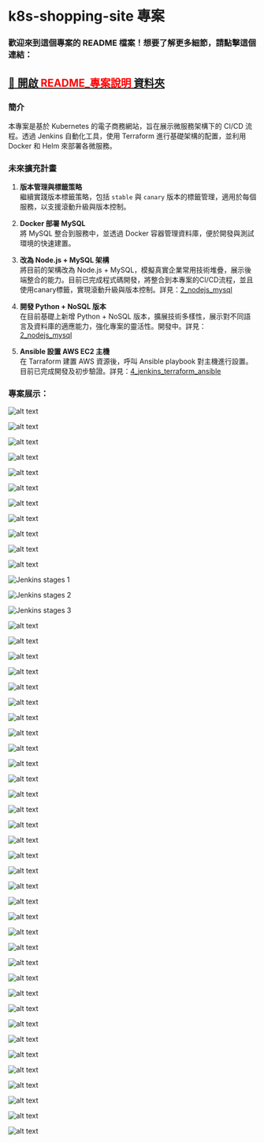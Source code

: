 # k8s-shopping-site 專案

### **歡迎來到這個專案的 README 檔案！想要了解更多細節，請點擊這個連結：**
##   [📂 開啟 <span style="color:red;font-weight:bold;">README_專案說明</span> 資料夾](README_專案說明/)


### 簡介
本專案是基於 Kubernetes 的電子商務網站，旨在展示微服務架構下的 CI/CD 流程。透過 Jenkins 自動化工具，使用 Terraform 進行基礎架構的配置，並利用 Docker 和 Helm 來部署各微服務。

### 未來擴充計畫

1. **版本管理與標籤策略**  
   繼續實踐版本標籤策略，包括 `stable` 與 `canary` 版本的標籤管理，適用於每個服務，以支援滾動升級與版本控制。

2. **Docker 部署 MySQL**  
   將 MySQL 整合到服務中，並透過 Docker 容器管理資料庫，便於開發與測試環境的快速建置。

3. **改為 Node.js + MySQL 架構**  
   將目前的架構改為 Node.js + MySQL，模擬真實企業常用技術堆疊，展示後端整合的能力。目前已完成程式碼開發，將整合到本專案的CI/CD流程，並且使用canary標籤，實現滾動升級與版本控制。詳見：[2_nodejs_mysql](https://github.com/charleenchiu/k8s-shopping-site/tree/2_nodejs_mysql)

4. **開發 Python + NoSQL 版本**  
   在目前基礎上新增 Python + NoSQL 版本，擴展技術多樣性，展示對不同語言及資料庫的適應能力，強化專案的靈活性。開發中。詳見：[2_nodejs_mysql](https://github.com/charleenchiu/k8s-shopping-site/tree/3_python_nosql)

5. **Ansible 設置 AWS EC2 主機**  
   在 Tarraform 建置 AWS 資源後，呼叫 Ansible playbook 對主機進行設置。目前已完成開發及初步驗證。詳見：[4_jenkins_terraform_ansible](https://github.com/charleenchiu/k8s-shopping-site.git/tree/4_jenkins_terraform_ansible)


### **專案展示：**
![alt text](README_專案說明/pictures/202410260223_k8s-shopping-site_1_simple_用Helm佈署成功_70_Helm佈署結果_site-service_3000.png)

![alt text](README_專案說明/pictures/202410280050_k8s-shopping-site_1_simple_docker_compose_result_3000_user-service.png)

![alt text](README_專案說明/pictures/202410280050_k8s-shopping-site_1_simple_docker_compose_result_3001.png)

![alt text](README_專案說明/pictures/202410280050_k8s-shopping-site_1_simple_docker_compose_result_3000_product-service.png)

![alt text](README_專案說明/pictures/202410280050_k8s-shopping-site_1_simple_docker_compose_result_3002.png)

![alt text](README_專案說明/pictures/202410280050_k8s-shopping-site_1_simple_docker_compose_result_3000_order-service.png)

![alt text](README_專案說明/pictures/202410280050_k8s-shopping-site_1_simple_docker_compose_result_3003.png)

![alt text](README_專案說明/pictures/202410280050_k8s-shopping-site_1_simple_docker_compose_result_3000_payment-service.png)

![alt text](README_專案說明/pictures/202410280050_k8s-shopping-site_1_simple_docker_compose_result_3004.png)

![alt text](README_專案說明/pictures/202410260223_k8s-shopping-site_1_simple_用Helm佈署成功_61_helm_kubectl_get.png)

![alt text](README_專案說明/pictures/202410280053_k8s-shopping-site_1_simple_Jenkins_Helm_Deploy_Result_改成只有一個LoadBalance其餘ClusterIP.png)

![Jenkins stages 1](README_專案說明/pictures/202410280053_k8s-shopping-site_1_simple_Jenkins_Sonarqube_result_1.png)

![Jenkins stages 2](README_專案說明/pictures/202410280053_k8s-shopping-site_1_simple_Jenkins_Sonarqube_result_2.png)

![Jenkins stages 3](README_專案說明/pictures/202410280053_k8s-shopping-site_1_simple_Jenkins_Sonarqube_result_3.png)

![alt text](README_專案說明/pictures/202410280053_k8s-shopping-site_1_simple_Sonarqube_1_Project.png)

![alt text](README_專案說明/pictures/202410280053_k8s-shopping-site_1_simple_Sonarqube_2_QualityGate.png)

![alt text](README_專案說明/pictures/202410280053_k8s-shopping-site_1_simple_Sonarqube_3_Webhooks.png)

![alt text](README_專案說明/pictures/202410260223_k8s-shopping-site_1_simple_用Helm佈署成功_1_ECR.png)

![alt text](README_專案說明/pictures/202410260223_k8s-shopping-site_1_simple_用Helm佈署成功_010_Role.png)

![alt text](README_專案說明/pictures/202410260223_k8s-shopping-site_1_simple_用Helm佈署成功_0101_eksClusterRole.png)

![alt text](README_專案說明/pictures/202410260223_k8s-shopping-site_1_simple_用Helm佈署成功_0102_eksNodeGroupRole.png)

![alt text](README_專案說明/pictures/202410260223_k8s-shopping-site_1_simple_用Helm佈署成功_0103_Jenkins_Role.png)

![alt text](README_專案說明/pictures/202410260223_k8s-shopping-site_1_simple_用Helm佈署成功_0104_Jenkins_Role_ekspolicy.png)

![alt text](README_專案說明/pictures/202410260223_k8s-shopping-site_1_simple_用Helm佈署成功_11_ECR_Image_k8s-shopping-site.png)

![alt text](README_專案說明/pictures/202410260223_k8s-shopping-site_1_simple_用Helm佈署成功_12_ECR_Image_k8s-shopping-site_user_service.png)

![alt text](README_專案說明/pictures/202410260223_k8s-shopping-site_1_simple_用Helm佈署成功_13_ECR_Image_k8s-shopping-site_product_service.png)

![alt text](README_專案說明/pictures/202410260223_k8s-shopping-site_1_simple_用Helm佈署成功_14_ECR_Image_k8s-shopping-site_order_service.png)

![alt text](README_專案說明/pictures/202410260223_k8s-shopping-site_1_simple_用Helm佈署成功_15_ECR_Image_k8s-shopping-site_payment_service.png)

![alt text](README_專案說明/pictures/202410260223_k8s-shopping-site_1_simple_用Helm佈署成功_21_EKS_Cluster_k8s-shopping-site_cluster.png)

![alt text](README_專案說明/pictures/202410260223_k8s-shopping-site_1_simple_用Helm佈署成功_22_EKS_NodeGroup_k8s-shopping-site_node_group.png)

![alt text](README_專案說明/pictures/202410260223_k8s-shopping-site_1_simple_用Helm佈署成功_23_EKS_Node_Pods_ip-172-16-11-19.ec2.internal.png)

![alt text](README_專案說明/pictures/202410260223_k8s-shopping-site_1_simple_用Helm佈署成功_3_EC2.png)

![alt text](README_專案說明/pictures/202410260223_k8s-shopping-site_1_simple_用Helm佈署成功_31_EC2_JenkinsServer.png)

![alt text](README_專案說明/pictures/202410260223_k8s-shopping-site_1_simple_用Helm佈署成功_311_EC2_JenkinsServer_AMI.png)

![alt text](README_專案說明/pictures/202410260223_k8s-shopping-site_1_simple_用Helm佈署成功_312_EC2_JenkinsServer_SG.png)

![alt text](README_專案說明/pictures/202410260223_k8s-shopping-site_1_simple_用Helm佈署成功_313_EC2_JenkinsServer_VPC.png)

![alt text](README_專案說明/pictures/202410260223_k8s-shopping-site_1_simple_用Helm佈署成功_314_EC2_JenkinsServer_ENI.png)

![alt text](README_專案說明/pictures/202410260223_k8s-shopping-site_1_simple_用Helm佈署成功_41_EC2_EKS建立的i-0d0a27725b24bf4e5.png)

![alt text](README_專案說明/pictures/202410260223_k8s-shopping-site_1_simple_用Helm佈署成功_411_EC2_EKS建立的i-0d0a27725b24bf4e5_AMI.png)

![alt text](README_專案說明/pictures/202410260223_k8s-shopping-site_1_simple_用Helm佈署成功_4121_EC2_EKS建立的i-0d0a27725b24bf4e5_SG.png)

![alt text](README_專案說明/pictures/202410260223_k8s-shopping-site_1_simple_用Helm佈署成功_4122_EC2_EKS建立的i-0d0a27725b24bf4e5_SG_Rule.png)

![alt text](README_專案說明/pictures/202410260223_k8s-shopping-site_1_simple_用Helm佈署成功_4131_EC2_EKS建立的i-0d0a27725b24bf4e5_Net_1.png)

![alt text](README_專案說明/pictures/202410260223_k8s-shopping-site_1_simple_用Helm佈署成功_4132_EC2_EKS建立的i-0d0a27725b24bf4e5_Net_2.png)

![alt text](README_專案說明/pictures/202410260223_k8s-shopping-site_1_simple_用Helm佈署成功_4133_EC2_EKS建立的i-0d0a27725b24bf4e5_Net_ENI.png)

![alt text](README_專案說明/pictures/202410260223_k8s-shopping-site_1_simple_用Helm佈署成功_5_ELB.png)

![alt text](README_專案說明/pictures/202410260223_k8s-shopping-site_1_simple_用Helm佈署成功_511_ELB_user-service.png)

![alt text](README_專案說明/pictures/202410260223_k8s-shopping-site_1_simple_用Helm佈署成功_512_ELB_user-service_DNS.png)

![alt text](README_專案說明/pictures/202410260223_k8s-shopping-site_1_simple_用Helm佈署成功_513_ELB_user-service_PORT.png)
